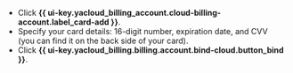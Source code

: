 * Click **{{ ui-key.yacloud_billing_account.cloud-billing-account.label_card-add }}**.
* Specify your card details: 16-digit number, expiration date, and CVV (you can find it on the back side of your card).
* Click **{{ ui-key.yacloud_billing.billing.account.bind-cloud.button_bind }}**.